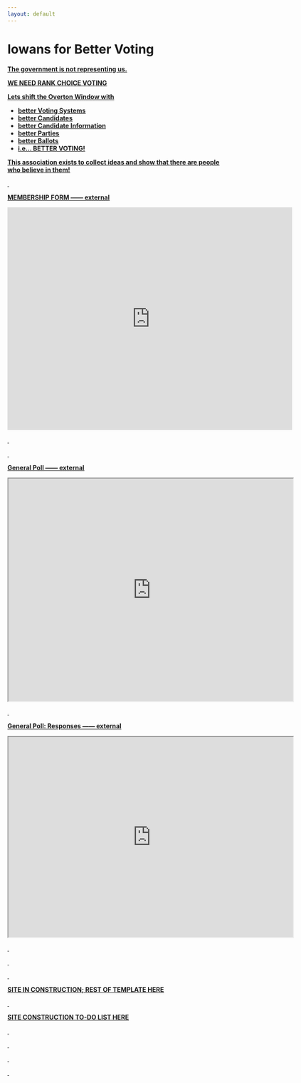 ```yaml
---
layout: default
---
```


# Iowans for Better Voting

<u><strong>The government is not representing us.<strong/><u/>

WE NEED RANK CHOICE VOTING

Lets shift the Overton Window with
- better Voting Systems
- better Candidates
- better Candidate Information
- better Parties
- better Ballots
- i.e... **BETTER VOTING!**

**This association exists to collect ideas and show that there are people who believe in them!**

&nbsp;

**MEMBERSHIP FORM**  ――  [external](https://forms.gle/6xZDDjGYaV9RFb6p8)
<iframe src="https://docs.google.com/forms/d/e/1FAIpQLSfr2pNwx_qICO3Kso2Iw7nC1PRp7n9NQ5Lve6mV1Gb5EBwT-w/viewform?embedded=true" width="640" height="500" frameborder="0" marginheight="0" marginwidth="0">Loading…</iframe>

&nbsp;

&nbsp;


**General Poll**  ――  [external](https://forms.gle/Hmu6SDY3m8cbSjLq7)
<iframe src="https://docs.google.com/forms/d/e/1FAIpQLSe2U0Ew9EwVOogJFY1_ngUW0jdNig1kDlDljEmkdbOD_r3QnQ/viewform?embedded=true" width="640" height="500" frameborder="25" marginheight="0" marginwidth="0">Loading…</iframe>

&nbsp;

**General Poll: Responses**  ――  [external](https://docs.google.com/spreadsheets/d/e/2PACX-1vRN61doLZ_gjRklYHV8PVkwMD9pmm5hqLeimcR1AVdeJc-bb7zoakjA7BWRUnbXqMjcgc6ISuK3Hh3_/pubhtml?gid=0&amp;single=true&amp;widget=true&amp;headers=false)
<iframe src="https://docs.google.com/spreadsheets/d/e/2PACX-1vRN61doLZ_gjRklYHV8PVkwMD9pmm5hqLeimcR1AVdeJc-bb7zoakjA7BWRUnbXqMjcgc6ISuK3Hh3_/pubhtml?gid=0&amp;single=true&amp;widget=true&amp;headers=false" width="640" height="450" ></iframe>

&nbsp;

&nbsp;

&nbsp;

SITE IN CONSTRUCTION; REST OF TEMPLATE [HERE](./template.html)

&nbsp;

SITE CONSTRUCTION TO-DO LIST [HERE](./todo.html)

&nbsp;

&nbsp;

&nbsp;


&nbsp;


